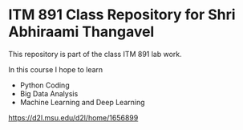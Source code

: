# ITM 891 Class Repository for Shri Abhiraami Thangavel

This repository is part of the class ITM 891 lab work.

In this course I hope to learn

- Python Coding 
- Big Data Analysis
- Machine Learning and Deep Learning

https://d2l.msu.edu/d2l/home/1656899